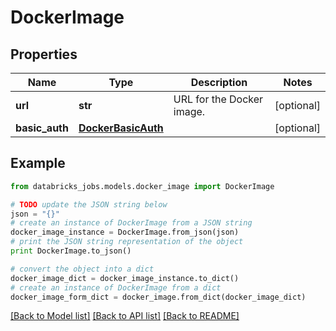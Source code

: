 # DockerImage


## Properties
Name | Type | Description | Notes
------------ | ------------- | ------------- | -------------
**url** | **str** | URL for the Docker image. | [optional] 
**basic_auth** | [**DockerBasicAuth**](DockerBasicAuth.md) |  | [optional] 

## Example

```python
from databricks_jobs.models.docker_image import DockerImage

# TODO update the JSON string below
json = "{}"
# create an instance of DockerImage from a JSON string
docker_image_instance = DockerImage.from_json(json)
# print the JSON string representation of the object
print DockerImage.to_json()

# convert the object into a dict
docker_image_dict = docker_image_instance.to_dict()
# create an instance of DockerImage from a dict
docker_image_form_dict = docker_image.from_dict(docker_image_dict)
```
[[Back to Model list]](../README.md#documentation-for-models) [[Back to API list]](../README.md#documentation-for-api-endpoints) [[Back to README]](../README.md)


